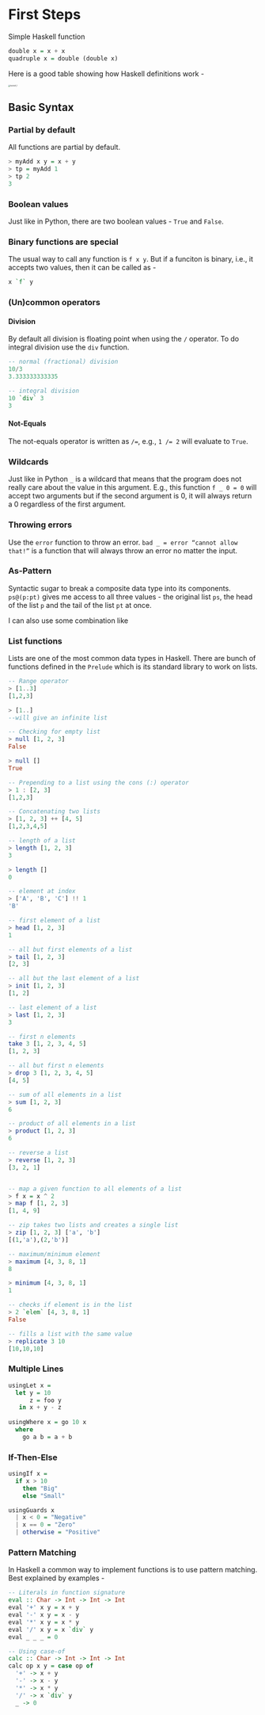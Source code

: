 # First Steps

Simple Haskell function

```Haskell
double x = x + x
quadruple x = double (double x)
```

Here is a good table showing how Haskell definitions work -

<img src="./haskell_1.png" alt="haskell_1" style="zoom:25%;" />

## Basic Syntax

### Partial by default

All functions are partial by default.

```haskell
> myAdd x y = x + y
> tp = myAdd 1
> tp 2
3
```

### Boolean values

Just like in Python, there are two boolean values - `True` and `False`.

### Binary functions are special

The usual way to call any function is `f x y`. But if a funciton is binary, i.e., it accepts two values, then it can be called as -

```haskell
x `f` y
```

### (Un)common operators

#### Division

By default all division is floating point when using the `/` operator. To do integral division use the `div` function.

```haskell
-- normal (fractional) division
10/3
3.333333333335

-- integral division
10 `div` 3
3
```

#### Not-Equals

The not-equals operator is written as `/=`, e.g., `1 /= 2` will evaluate to `True`.

### Wildcards

Just like in Python `_` is a wildcard that means that the program does not really care about the value in this argument. E.g., this function `f _ 0 = 0` will accept two arguments but if the second argument is 0, it will always return a 0 regardless of the first argument.

### Throwing errors

Use the `error` function to throw an error. `bad _ = error “cannot allow that!”` is a function that will always throw an error no matter the input.

### As-Pattern

Syntactic sugar to break a composite data type into its components. `ps@(p:pt)` gives me access to all three values - the original list `ps`, the head of the list `p` and the tail of the list `pt` at once.

I can also use some combination like 

### List functions

Lists are one of the most common data types in Haskell. There are bunch of functions defined in the `Prelude` which is its standard library to work on lists.

```haskell
-- Range operator
> [1..3]
[1,2,3]

> [1..]
--will give an infinite list

-- Checking for empty list
> null [1, 2, 3]
False

> null []
True

-- Prepending to a list using the cons (:) operator
> 1 : [2, 3]
[1,2,3]

-- Concatenating two lists
> [1, 2, 3] ++ [4, 5]
[1,2,3,4,5]

-- length of a list
> length [1, 2, 3]
3

> length []
0

-- element at index
> ['A', 'B', 'C'] !! 1
'B'

-- first element of a list
> head [1, 2, 3]
1

-- all but first elements of a list
> tail [1, 2, 3]
[2, 3]

-- all but the last element of a list
> init [1, 2, 3]
[1, 2]

-- last element of a list
> last [1, 2, 3]
3

-- first n elements
take 3 [1, 2, 3, 4, 5]
[1, 2, 3]

-- all but first n elements
> drop 3 [1, 2, 3, 4, 5]
[4, 5]

-- sum of all elements in a list
> sum [1, 2, 3]
6

-- product of all elements in a list
> product [1, 2, 3]
6

-- reverse a list
> reverse [1, 2, 3]
[3, 2, 1]


-- map a given function to all elements of a list
> f x = x ^ 2
> map f [1, 2, 3]
[1, 4, 9]

-- zip takes two lists and creates a single list
> zip [1, 2, 3] ['a', 'b']
[(1,'a'),(2,'b')]

-- maximum/minimum element
> maximum [4, 3, 8, 1]
8

> minimum [4, 3, 8, 1]
1

-- checks if element is in the list
> 2 `elem` [4, 3, 8, 1]
False

-- fills a list with the same value
> replicate 3 10
[10,10,10]
```

### Multiple Lines

```haskell
usingLet x =
  let y = 10
      z = foo y
   in x + y - z
   
usingWhere x = go 10 x
  where
    go a b = a + b
```

### If-Then-Else

```haskell
usingIf x = 
  if x > 10 
    then "Big" 
    else "Small"

usingGuards x
  | x < 0 = "Negative"
  | x == 0 = "Zero"
  | otherwise = "Positive"
```

### Pattern Matching

In Haskell a common way to implement functions is to use pattern matching. Best explained by examples -

```haskell
-- Literals in function signature
eval :: Char -> Int -> Int -> Int
eval '+' x y = x + y
eval '-' x y = x - y
eval '*' x y = x * y
eval '/' x y = x `div` y
eval _ _ _ = 0

-- Using case-of
calc :: Char -> Int -> Int -> Int
calc op x y = case op of
  '+' -> x + y
  '-' -> x - y
  '*' -> x * y
  '/' -> x `div` y
  _ -> 0
```


